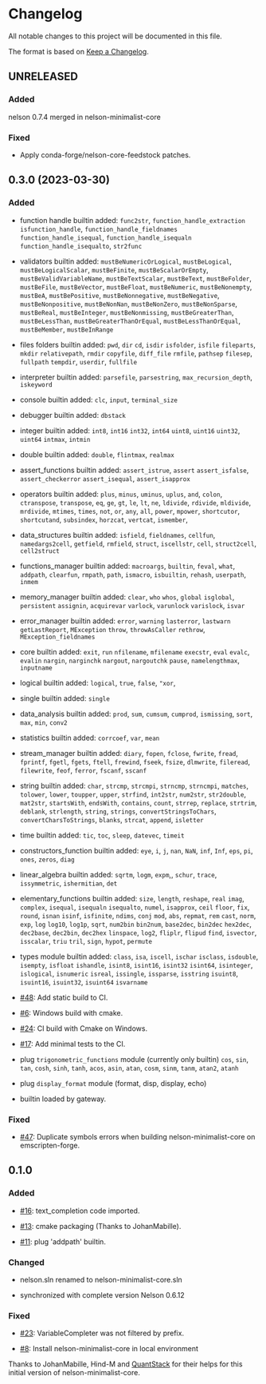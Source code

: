 # Changelog

All notable changes to this project will be documented in this file.

The format is based on [Keep a Changelog](https://keepachangelog.com/en/1.0.0/).

## UNRELEASED

### Added

nelson 0.7.4 merged in nelson-minimalist-core

### Fixed

- Apply conda-forge/nelson-core-feedstock patches.

## 0.3.0 (2023-03-30)

### Added

- function handle builtin added:
  `func2str`, `function_handle_extraction`
  `isfunction_handle`, `function_handle_fieldnames`
  `function_handle_isequal`, `function_handle_isequaln`
  `function_handle_isequalto`, `str2func`

- validators builtin added:
  `mustBeNumericOrLogical`, `mustBeLogical`, `mustBeLogicalScalar`,
  `mustBeFinite`, `mustBeScalarOrEmpty`,
  `mustBeValidVariableName`, `mustBeTextScalar`,
  `mustBeText`, `mustBeFolder`,
  `mustBeFile`, `mustBeVector`,
  `mustBeFloat`, `mustBeNumeric`,
  `mustBeNonempty`, `mustBeA`,
  `mustBePositive`, `mustBeNonnegative`,
  `mustBeNegative`, `mustBeNonpositive`,
  `mustBeNonNan`, `mustBeNonZero`,
  `mustBeNonSparse`, `mustBeReal`,
  `mustBeInteger`, `mustBeNonmissing`,
  `mustBeGreaterThan`, `mustBeLessThan`,
  `mustBeGreaterThanOrEqual`, `mustBeLessThanOrEqual`,
  `mustBeMember`, `mustBeInRange`

- files folders builtin added:
  `pwd`, `dir`
  `cd`, `isdir`
  `isfolder`, `isfile`
  `fileparts`, `mkdir`
  `relativepath`, `rmdir`
  `copyfile`, `diff_file`
  `rmfile`, `pathsep`
  `filesep`, `fullpath`
  `tempdir`, `userdir`, `fullfile`

- interpreter builtin added:
  `parsefile`, `parsestring`, `max_recursion_depth`, `iskeyword`

- console builtin added:
  `clc`, `input`, `terminal_size`

- debugger builtin added:
  `dbstack`

- integer builtin added:
  `int8`, `int16`
  `int32`, `int64`
  `uint8`, `uint16`
  `uint32`, `uint64`
  `intmax`, `intmin`

- double builtin added:
  `double`, `flintmax`, `realmax`

- assert_functions builtin added:
  `assert_istrue`, `assert`
  `assert_isfalse`, `assert_checkerror`
  `assert_isequal`, `assert_isapprox`

- operators builtin added:
  `plus`, `minus`,
  `uminus`, `uplus`,
  `and`, `colon`,
  `ctranspose`, `transpose`,
  `eq`, `ge`,
  `gt`, `le`,
  `lt`, `ne`,
  `ldivide`, `rdivide`,
  `mldivide`, `mrdivide`,
  `mtimes`, `times`,
  `not`, `or`,
  `any`, `all`,
  `power`, `mpower`,
  `shortcutor`, `shortcutand`,
  `subsindex`, `horzcat`,
  `vertcat`, `ismember`,

- data_structures builtin added:
  `isfield`, `fieldnames`, `cellfun`,
  `namedargs2cell`, `getfield`,
  `rmfield`, `struct`,
  `iscellstr`, `cell`,
  `struct2cell`, `cell2struct`

- functions_manager builtin added:
  `macroargs`, `builtin`,
  `feval`, `what`,
  `addpath`, `clearfun`,
  `rmpath`, `path`,
  `ismacro`, `isbuiltin`,
  `rehash`, `userpath`, `inmem`

- memory_manager builtin added:
  `clear`, `who`
  `whos`, `global`
  `isglobal`, `persistent`
  `assignin`, `acquirevar`
  `varlock`, `varunlock`
  `varislock`, `isvar`

- error_manager builtin added:
  `error`, `warning`
  `lasterror`, `lastwarn`
  `getLastReport`, `MException`
  `throw`, `throwAsCaller`
  `rethrow`, `MException_fieldnames`

- core builtin added:
  `exit`, `run`
  `nfilename`, `mfilename`
  `execstr`, `eval`
  `evalc`, `evalin`
  `nargin`, `narginchk`
  `nargout`, `nargoutchk`
  `pause`, `namelengthmax`, `inputname`

- logical builtin added:
  `logical`, `true`,
  `false`, `"xor`,

- single builtin added:
  `single`

- data_analysis builtin added:
  `prod`, `sum`, `cumsum`,
  `cumprod`, `ismissing`,
  `sort`, `max`,
  `min`, `conv2`

- statistics builtin added:
  `corrcoef`, `var`, `mean`

- stream_manager builtin added:
  `diary`, `fopen`,
  `fclose`, `fwrite`,
  `fread`, `fprintf`,
  `fgetl`, `fgets`,
  `ftell`, `frewind`,
  `fseek`, `fsize`,
  `dlmwrite`, `fileread`,
  `filewrite`, `feof`,
  `ferror`, `fscanf`,
  `sscanf`

- string builtin added:
  `char`, `strcmp`,
  `strcmpi`, `strncmp`,
  `strncmpi`, `matches`,
  `tolower`, `lower`,
  `toupper`, `upper`,
  `strfind`, `int2str`,
  `num2str`, `str2double`,
  `mat2str`, `startsWith`,
  `endsWith`, `contains`,
  `count`, `strrep`,
  `replace`, `strtrim`,
  `deblank`, `strlength`,
  `string`, `strings`,
  `convertStringsToChars`, `convertCharsToStrings`,
  `blanks`, `strcat`,
  `append`, `isletter`

- time builtin added:
  `tic`, `toc`,
  `sleep`, `datevec`,
  `timeit`

- constructors_function builtin added:
  `eye`, `i`,
  `j`, `nan`,
  `NaN`, `inf`,
  `Inf`, `eps`,
  `pi`, `ones`,
  `zeros`, `diag`

- linear_algebra builtin added:
  `sqrtm`, `logm`,
  `expm`,, `schur`,
  `trace`, `issymmetric`,
  `ishermitian`, `det`

- elementary_functions builtin added:
  `size`, `length`, `reshape`, `real`
  `imag`, `complex`, `isequal`, `isequaln`
  `isequalto`, `numel`, `isapprox`, `ceil`
  `floor`, `fix`, `round`, `isnan`
  `isinf`, `isfinite`, `ndims`, `conj`
  `mod`, `abs`, `repmat`, `rem`
  `cast`, `norm`, `exp`, `log`
  `log10`, `log1p`, `sqrt`, `num2bin`
  `bin2num`, `base2dec`, `bin2dec`
  `hex2dec`, `dec2base`, `dec2bin`, `dec2hex`
  `linspace`, `log2`, `fliplr`, `flipud`
  `find`, `isvector`, `isscalar`, `triu`
  `tril`, `sign`, `hypot`, `permute`

- types module builtin added:
  `class`, `isa`, `iscell`, `ischar`
  `isclass`, `isdouble`, `isempty`, `isfloat`
  `ishandle`, `isint8`, `isint16`, `isint32`
  `isint64`, `isinteger`, `islogical`, `isnumeric`
  `isreal`, `issingle`, `issparse`, `isstring`
  `isuint8`, `isuint16`, `isuint32`, `isuint64`
  `isvarname`

- [#48](https://github.com/Nelson-numerical-software/nelson-minimalist-core/issues/48): Add static build to CI.
- [#6](https://github.com/Nelson-numerical-software/nelson-minimalist-core/issues/6): Windows build with cmake.
- [#24](https://github.com/Nelson-numerical-software/nelson-minimalist-core/issues/24): CI build with Cmake on Windows.
- [#17](https://github.com/Nelson-numerical-software/nelson-minimalist-core/issues/17): Add minimal tests to the CI.
- plug `trigonometric_functions` module (currently only builtin)
  `cos`, `sin`, `tan`, `cosh`, `sinh`, `tanh`, `acos`, `asin`, `atan`, `cosm`, `sinm`, `tanm`, `atan2`, `atanh`
- plug `display_format` module (format, disp, display, echo)
- builtin loaded by gateway.

### Fixed

- [#47](https://github.com/Nelson-numerical-software/nelson-minimalist-core/issues/47): Duplicate symbols errors when building nelson-minimalist-core on emscripten-forge.

## 0.1.0

### Added

- [#16](https://github.com/Nelson-numerical-software/nelson-minimalist-core/issues/16): text_completion code imported.

- [#13](https://github.com/Nelson-numerical-software/nelson-minimalist-core/issues/13): cmake packaging (Thanks to JohanMabille).

- [#11](https://github.com/Nelson-numerical-software/nelson-minimalist-core/issues/11): plug 'addpath' builtin.

### Changed

- nelson.sln renamed to nelson-minimalist-core.sln

- synchronized with complete version Nelson 0.6.12

### Fixed

- [#23](https://github.com/Nelson-numerical-software/nelson-minimalist-core/issues/23): VariableCompleter was not filtered by prefix.

- [#8](https://github.com/Nelson-numerical-software/nelson-minimalist-core/issues/8): Install nelson-minimalist-core in local environment

Thanks to JohanMabille, Hind-M and [QuantStack](https://quantstack.net/) for their helps for this initial version of nelson-minimalist-core.

